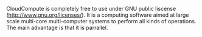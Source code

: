 CloudCompute is completely free to use under GNU public liscense (http://www.gnu.org/licenses/). 
It is a computing software aimed at large scale multi-core multi-computer systems to perform all kinds of operations. The main advantage is that it is parrallel.
